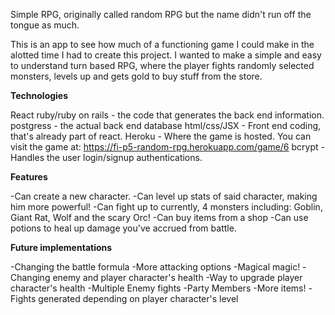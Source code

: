 Simple RPG, originally called random RPG but the name didn't run off the tongue as much.  

This is an app to see how much of a functioning game I could make in the alotted time I had to create this project.  I wanted to make a simple and easy to understand turn based RPG, where the player fights randomly selected monsters, levels up and gets gold to buy stuff from the store.

**Technologies**

React
ruby/ruby on rails - the code that generates the back end information.
postgress - the actual back end database
html/css/JSX -  Front end coding, that's already part of react.
Heroku  - Where the game is hosted.  You can visit the game at: https://fi-p5-random-rpg.herokuapp.com/game/6
bcrypt - Handles the user login/signup authentications.



**Features**

-Can create a new character.
-Can level up stats of said character, making him more powerful!
-Can fight up to currently, 4 monsters including: Goblin, Giant Rat, Wolf and the scary Orc!
-Can buy items from a shop
-Can use potions to heal up damage you've accrued from battle.

**Future implementations**

-Changing the battle formula
-More attacking options
-Magical magic!
-Changing enemy and player character's health
-Way to upgrade player character's health
-Multiple Enemy fights
-Party Members
-More items!
-Fights generated depending on player character's level

